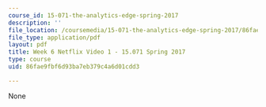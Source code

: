 ```yaml
---
course_id: 15-071-the-analytics-edge-spring-2017
description: ''
file_location: /coursemedia/15-071-the-analytics-edge-spring-2017/86fae9fbf6d93ba7eb379c4a6d01cdd3_MIT15_071S17_Unit6_Netflix.pdf
file_type: application/pdf
layout: pdf
title: Week 6 Netflix Video 1 - 15.071 Spring 2017
type: course
uid: 86fae9fbf6d93ba7eb379c4a6d01cdd3

---
```

None